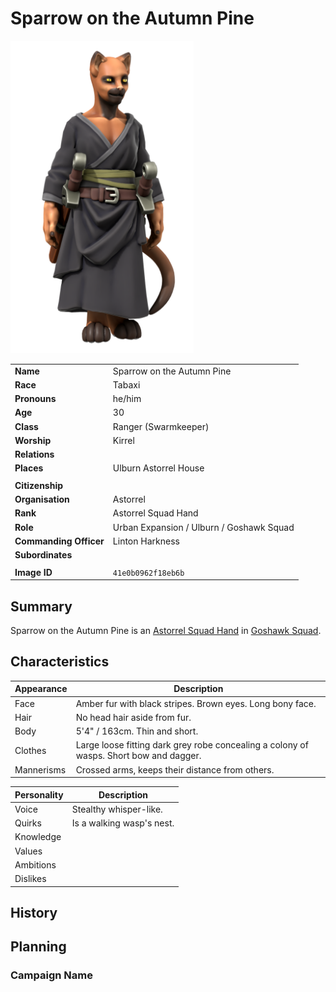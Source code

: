 # Sparrow on the Autumn Pine

<img src="https://raw.githubusercontent.com/jesskelsall/astarus-images/main/people/portraits/41e0b0962f18eb6b.png" height="500" />

|||
| --- | --- |
| **Name** | Sparrow on the Autumn Pine | character.3
| **Race** | Tabaxi |
| **Pronouns** | he/him |
| **Age** | 30 |
| **Class** | Ranger (Swarmkeeper) |
| **Worship** | Kirrel |
| **Relations** | |
| **Places** | Ulburn Astorrel House |
|||
| **Citizenship** | |
| **Organisation** | Astorrel |
| **Rank** | Astorrel Squad Hand |
| **Role** | Urban Expansion / Ulburn / Goshawk Squad |
| **Commanding Officer** | Linton Harkness |
| **Subordinates** | |
|||
| **Image ID** | `41e0b0962f18eb6b` |

## Summary

Sparrow on the Autumn Pine is an [Astorrel Squad Hand](../civilisations/kingdom-of-astor/organisations/astorrel/ranks/2-squad-hand.md) in [Goshawk Squad](../civilisations/kingdom-of-astor/organisations/astorrel/squads/goshawk.md).

## Characteristics

| Appearance | Description |
| --- | --- |
| Face | Amber fur with black stripes. Brown eyes. Long bony face. |
| Hair | No head hair aside from fur. |
| Body | 5'4" / 163cm. Thin and short. |
| Clothes | Large loose fitting dark grey robe concealing a colony of wasps. Short bow and dagger. |
| Mannerisms | Crossed arms, keeps their distance from others. |

| Personality | Description |
| --- | --- |
| Voice | Stealthy whisper-like. |
| Quirks | Is a walking wasp's nest. |
| Knowledge | |
| Values | |
| Ambitions | |
| Dislikes | |

## History

## Planning

### Campaign Name
